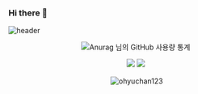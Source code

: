 ### Hi there 👋
  ![header](https://capsule-render.vercel.app/api?type=wave&color=auto&height=300&section=header&text=Ohyuchan!%20&fontSize=90)<div align="center">
   ![Anurag 님의 GitHub 사용량 통계](https://github-readme-stats.vercel.app/api?username=ohyuchan123&bg_color=30,e96443,904e95&title_color=fff&text_color=fff)
  <div align="center">
  <a href="https://www.python.org/" target="_blank"><img src="https://img.shields.io/badge/Python-3776AB?style=flat-square&logo=Python&logoColor=white"></a>
  <a href="https://www.oracle.com/kr/index.html" target="_blank"><img src="https://img.shields.io/badge/Java-007396?style=flat-square&logo=Java&logoColor=white"/></a>
    
 <p>&nbsp;<img align="center" src="https://github-readme-stats.vercel.app/api/top-langs?username=ohyuchan123&show_icons=true&locale=en&" alt="ohyuchan123" /></p>
